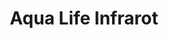 ---
title: "Aqua Life Infrarot"
url: /klagenfurt-am-woerthersee/aqua-life-infrarot/
shop: Allgemein
---